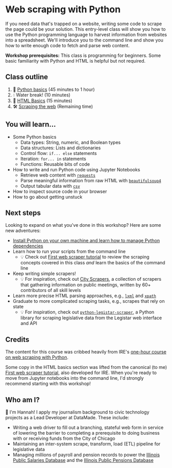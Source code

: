 # Web scraping with Python

If you need data that's trapped on a website, writing some code to scrape the
page could be your solution. This entry-level class will show you how to use the Python programming language to harvest information from websites into a
spreadsheet. We'll introduce you to the command line and show you how to write
enough code to fetch and parse web content.

**Workshop prerequisites:** This class is programming for beginners. Some basic
familiarity with Python and HTML is helpful but not required.

## Class outline

1. 🐍 [Python basics](session/python-basics.ipynb) (45 minutes to 1 hour)
2. 💧 Water break! (10 minutes)
3. 🔣 [HTML Basics](session/web-scraping-with-python.ipynb#HTML-basics) (15 minutes)
4. 🛠 [Scraping the web](session/web-scraping-with-python.ipynb#Web-Scraping-with-Python) (Remaining time)

## You will learn...

- Some Python basics
  - Data types: String, numeric, and Boolean types
  - Data structures: Lists and dictionaries
  - Control flow: `if... else` statements
  - Iteration: `for... in` statements
  - Functions: Reusable bits of code
- How to write and run Python code using Jupyter Notebooks
  - Retrieve web content with [`requests`](https://requests.readthedocs.io/en/master/)
  - Parse meaningful information from raw HTML with [`beautifulsoup4`](https://www.crummy.com/software/BeautifulSoup/bs4/doc/)
  - Output tabular data with [`csv`](https://docs.python.org/3/library/csv.html)
- How to inspect source code in your browser
- How to go about getting unstuck

## Next steps

Looking to expand on what you've done in this workshop? Here are some new adventures:

- [Install Python on your own machine and learn how to manage Python dependencies](https://docs.google.com/document/d/1cYmpfZEZ8r-09Q6Go917cKVcQk_d0P61gm0q8DAdIdg/edit?usp=sharing)
- Learn how to run your scripts from the command line
  - 💡 Check out [First web scraper tutorial](https://first-web-scraper.readthedocs.io/en/latest/) to review the scraping concepts covered in this class *and* learn the basics of the command line
- Keep writing simple scrapers!
  - 💡 For inspiration, check out [City Scrapers](https://github.com/City-Bureau/city-scrapers),
  a collection of scrapers that gathering information on public meetings,
  written by 60+ contributors of all skill levels
- Learn more precise HTML parsing approaches, e.g., [`lxml`](https://lxml.de/) and [`xpath`](https://devhints.io/xpath)
- Graduate to more complicated scraping tasks, e.g., scrapes that rely on state
  - 💡 For inspiration, check out [`python-legistar-scraper`](https://github.com/opencivicdata/python-legistar-scraper/),
  a Python library for scraping legislative data from the Legistar web interface and API

## Credits

The content for this course was cribbed heavily from IRE's [one-hour course on web scraping with Python](https://github.com/ireapps/teaching-guide-python-scraping).

Some copy in the HTML basics section was lifted from the canonical (to me) [First web scraper tutorial](https://first-web-scraper.readthedocs.io/en/latest/), also developed for IRE. When you're ready to move from Jupyter notebooks into the command line, I'd strongly recommend starting with this workshop!

## Who am I?

👋 I'm Hannah! I apply my journalism background to civic technology projects as
a Lead Developer at DataMade. These include:

- Writing a web driver to fill out a branching, stateful web form in service of
lowering the barrier to completing a prerequisite to doing business with or
receiving funds from the City of Chicago
- Maintaining an inter-system scrape, transform, load (ETL) pipeline
for legislative data
- Managing millions of payroll and pension records to power the
[Illinois Public Salaries Database](https://salary.bettergov.org/) and the
[Illinois Public Pensions Database](https://pensions.bettergov.org/)
